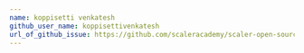 ```yaml
---
name: koppisetti venkatesh
github_user_name: koppisettivenkatesh
url_of_github_issue: https://github.com/scaleracademy/scaler-open-source-september-challenge/issues/29
---
```

